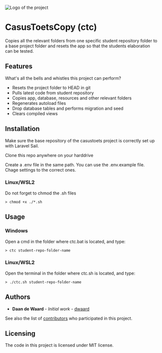 ![Logo of the project](https://avatars3.githubusercontent.com/u/40756580?s=200&v=4)

# CasusToetsCopy (ctc)

Copies all the relevant folders from one specific student repository folder to a base project folder
and resets the app so that the students elaboration can be tested.

## Features

What's all the bells and whistles this project can perform?
* Resets the project folder to HEAD in git
* Pulls latest code from student repository
* Copies app, database, resources and other relevant folders
* Regenerates autoload files
* Drop database tables and performs migration and seed
* Clears compiled views

## Installation

Make sure the base repository of the casustoets project is correctly set up 
with Laravel Sail.

Clone this repo anywhere on your harddrive

Create a .env file in the same path. You can use the .env.example file. Chage
settings to the correct ones.


### Linux/WSL2
Do not forget to chmod the .sh files

```shell script
> chmod +x ./*.sh
```


## Usage
 
### Windows
Open a cmd in the folder where ctc.bat is located, and type:

```shell script
> ctc student-repo-folder-name
```

### Linux/WSL2
Open the terminal in the folder where ctc.sh is located, and type:

```shell script
> ./ctc.sh student-repo-folder-name
```


## Authors

* **Daan de Waard** - *Initial work* - [dwaard](https://github.com/dwaard)

See also the list of [contributors](https://github.com/HZ-HBO-ICT/ctc/graphs/contributors) who 
participated in this project.

## Licensing

The code in this project is licensed under MIT license.
